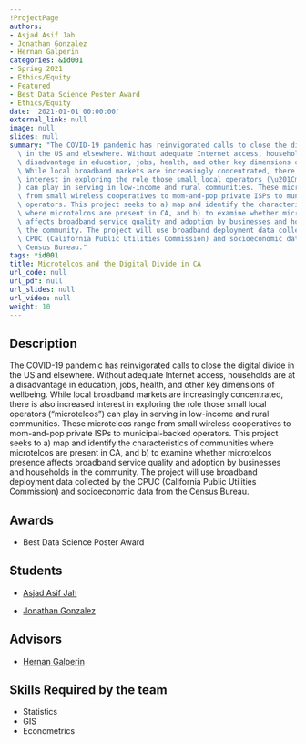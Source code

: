 ```yaml
---
!ProjectPage
authors:
- Asjad Asif Jah
- Jonathan Gonzalez
- Hernan Galperin
categories: &id001
- Spring 2021
- Ethics/Equity
- Featured
- Best Data Science Poster Award
- Ethics/Equity
date: '2021-01-01 00:00:00'
external_link: null
image: null
slides: null
summary: "The COVID-19 pandemic has reinvigorated calls to close the digital divide\
  \ in the US and elsewhere. Without adequate Internet access, households are at a\
  \ disadvantage in education, jobs, health, and other key dimensions of wellbeing.\
  \ While local broadband markets are increasingly concentrated, there is also increased\
  \ interest in exploring the role those small local operators (\u201Cmicrotelcos\u201D\
  ) can play in serving in low-income and rural communities. These microtelcos range\
  \ from small wireless cooperatives to mom-and-pop private ISPs to municipal-backed\
  \ operators. This project seeks to a) map and identify the characteristics of communities\
  \ where microtelcos are present in CA, and b) to examine whether microtelcos presence\
  \ affects broadband service quality and adoption by businesses and households in\
  \ the community. The project will use broadband deployment data collected by the\
  \ CPUC (California Public Utilities Commission) and socioeconomic data from the\
  \ Census Bureau."
tags: *id001
title: Microtelcos and the Digital Divide in CA
url_code: null
url_pdf: null
url_slides: null
url_video: null
weight: 10
---
```

## Description

The COVID-19 pandemic has reinvigorated calls to close the digital divide in the US and elsewhere. Without adequate Internet access, households are at a disadvantage in education, jobs, health, and other key dimensions of wellbeing. While local broadband markets are increasingly concentrated, there is also increased interest in exploring the role those small local operators (“microtelcos”) can play in serving in low-income and rural communities. These microtelcos range from small wireless cooperatives to mom-and-pop private ISPs to municipal-backed operators. This project seeks to a) map and identify the characteristics of communities where microtelcos are present in CA, and b) to examine whether microtelcos presence affects broadband service quality and adoption by businesses and households in the community. The project will use broadband deployment data collected by the CPUC (California Public Utilities Commission) and socioeconomic data from the Census Bureau.



## Awards
* Best Data Science Poster Award





## Students

* [Asjad Asif Jah](../../../author/asjad-asif-jah)

* [Jonathan Gonzalez](../../../author/jonathan-gonzalez)

## Advisors

* [Hernan Galperin](../../../author/hernan-galperin)

## Skills Required by the team


* Statistics
* GIS
* Econometrics
